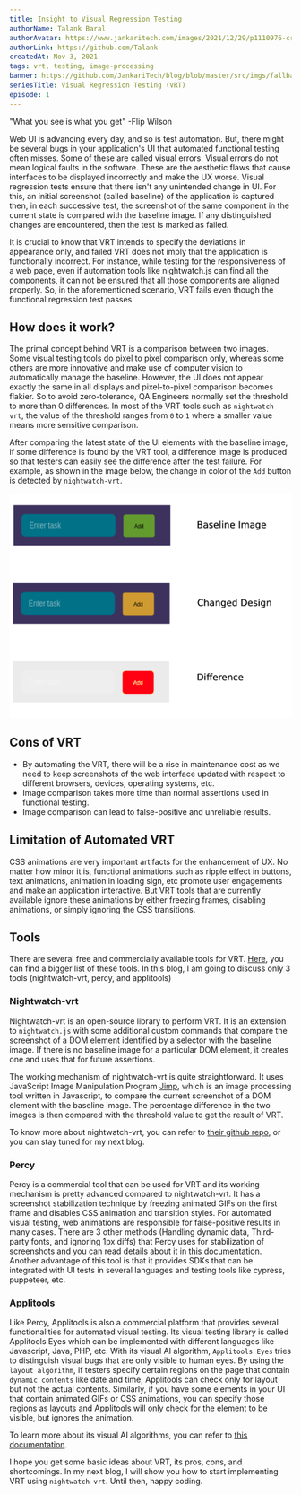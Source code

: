 ```yaml
---
title: Insight to Visual Regression Testing
authorName: Talank Baral
authorAvatar: https://www.jankaritech.com/images/2021/12/29/p1110976-crop-col-800.jpg
authorLink: https://github.com/Talank
createdAt: Nov 3, 2021
tags: vrt, testing, image-processing
banner: https://github.com/JankariTech/blog/blob/master/src/imgs/fallback_banner.png
seriesTitle: Visual Regression Testing (VRT)
episode: 1
---
```


"What you see is what you get" -Flip Wilson

Web UI is advancing every day, and so is test automation. But, there might be several bugs in your application's UI that automated functional testing often misses. Some of these are called visual errors. Visual errors do not mean logical faults in the software. These are the aesthetic flaws that cause interfaces to be displayed incorrectly and make the UX worse. Visual regression tests ensure that there isn't any unintended change in UI. For this, an initial screenshot (called baseline) of the application is captured then, in each successive test, the screenshot of the same component in the current state is compared with the baseline image. If any distinguished changes are encountered, then the test is marked as failed.

It is crucial to know that VRT intends to specify the deviations in appearance only, and failed VRT does not imply that the application is functionally incorrect. For instance, while testing for the responsiveness of a web page, even if automation tools like nightwatch.js can find all the components, it can not be ensured that all those components are aligned properly. So, in the aforementioned scenario, VRT fails even though the functional regression test passes.

## How does it work?
The primal concept behind VRT is a comparison between two images. Some visual testing tools do pixel to pixel comparison only, whereas some others are more innovative and make use of computer vision to automatically manage the baseline. However, the UI does not appear exactly the same in all displays and pixel-to-pixel comparison becomes flakier. So to avoid zero-tolerance, QA Engineers normally set the threshold to more than 0 differences. In most of the VRT tools such as `nightwatch-vrt`, the value of the threshold ranges from `0` to `1` where a smaller value means more sensitive comparison.

After comparing the latest state of the UI elements with the baseline image, if some difference is found by the VRT tool, a difference image is produced so that testers can easily see the difference after the test failure. For example, as shown in the image below, the change in color of the `Add` button is detected by `nightwatch-vrt`.

![image](/src/assets/VisualRegressionTesting/images/howVRTWorks.png)

## Cons of VRT
- By automating the VRT, there will be a rise in maintenance cost as we need to keep screenshots of the web interface updated with respect to different browsers, devices, operating systems, etc.
- Image comparison takes more time than normal assertions used in functional testing.
- Image comparison can lead to false-positive and unreliable results.

## Limitation of Automated VRT
CSS animations are very important artifacts for the enhancement of UX. No matter how minor it is, functional animations such as ripple effect in buttons, text animations, animation in loading sign, etc promote user engagements and make an application interactive. But VRT tools that are currently available ignore these animations by either freezing frames, disabling animations, or simply ignoring the CSS transitions.

## Tools
There are several free and commercially available tools for VRT. [Here](https://visualregressiontesting.com/tools.html), you can find a bigger list of these tools. In this blog, I am going to discuss only 3 tools (nightwatch-vrt, percy, and applitools)

### Nightwatch-vrt
Nightwatch-vrt is an open-source library to perform VRT. It is an extension to `nightwatch.js` with some additional custom commands that compare the screenshot of a DOM element identified by a selector with the baseline image. If there is no baseline image for a particular DOM element, it creates one and uses that for future assertions.

The working mechanism of nightwatch-vrt is quite straightforward. It uses JavaScript Image Manipulation Program [Jimp](https://www.npmjs.com/package/jimp), which is an image processing tool written in Javascript, to compare the current screenshot of a DOM element with the baseline image. The percentage difference in the two images is then compared with the threshold value to get the result of VRT.

To know more about nightwatch-vrt, you can refer to [their github repo](https://github.com/Crunch-io/nightwatch-vrt), or you can stay tuned for my next blog.

### Percy
Percy is a commercial tool that can be used for VRT and its working mechanism is pretty advanced compared to nightwatch-vrt. It has a screenshot stabilization technique by freezing animated GIFs on the first frame and disables CSS animation and transition styles. For automated visual testing, web animations are responsible for false-positive results in many cases. There are 3 other methods (Handling dynamic data, Third-party fonts, and ignoring 1px diffs) that Percy uses for stabilization of screenshots and you can read details about it in [this documentation](https://docs.percy.io/docs/freezing-dynamic-data). Another advantage of this tool is that it provides SDKs that can be integrated with UI tests in several languages and testing tools like cypress, puppeteer, etc.

### Applitools
Like Percy, Applitools is also a commercial platform that provides several functionalities for automated visual testing. Its visual testing library is called Applitools Eyes which can be implemented with different languages like Javascript, Java, PHP, etc. With its visual AI algorithm, `Applitools Eyes` tries to distinguish visual bugs that are only visible to human eyes. By using the `layout algorithm`, if testers specify certain regions on the page that contain `dynamic contents` like date and time, Applitools can check only for layout but not the actual contents. Similarly, if you have some elements in your UI that contain animated GIFs or CSS animations, you can specify those regions as layouts and Applitools will only check for the element to be visible, but ignores the animation.

To learn more about its visual AI algorithms, you can refer to [this documentation](https://applitools.com/applitools-ai-and-deep-learning/).

I hope you get some basic ideas about VRT, its pros, cons, and shortcomings. In my next blog, I will show you how to start implementing VRT using `nightwatch-vrt`. Until then, happy coding.

